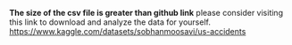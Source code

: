**The size of the csv file is greater than github link**
please consider visiting this link to download and analyze the data for yourself.
https://www.kaggle.com/datasets/sobhanmoosavi/us-accidents

